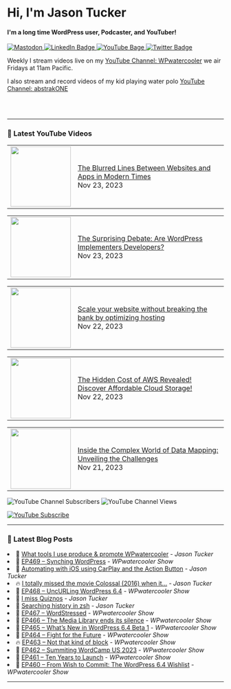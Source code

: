 # Hi, I'm Jason Tucker

#### I'm a long time WordPress user, Podcaster, and YouTuber!

<div id="badges">
  <a href="https://simian.rodeo/@jasontucker">
<img alt="Mastodon" src="https://img.shields.io/mastodon/follow/109265629430158597?domain=https%3A%2F%2Fsimian.rodeo&label=Follow%20%40jasontucker%40simianrodeo%20on%20Mastodon&logo=mastodon&style=for-the-badge">
  </a>
  <a href="https://linkedin.com/in/jasontucker">
    <img src="https://img.shields.io/badge/LinkedIn-blue?style=for-the-badge&logo=linkedin&logoColor=white" alt="LinkedIn Badge"/>
  </a>
  <a href="https://youtube.com/wpwatercooler">
    <img src="https://img.shields.io/youtube/channel/views/UCJwt6pUOwhJgmcJ9j-uS5Jw?label=YouTube&logo=YOUTUBE&style=for-the-badge" alt="YouTube Bage">
  </a>
  <a href="https://twitter.com/jasontucker">
    <img src="https://img.shields.io/badge/Twitter-grey?style=for-the-badge&logo=twitter&logoColor=white" alt="Twitter Badge"/>
  </a>
</div>


Weekly I stream videos live on my [YouTube Channel: WPwatercooler](https://youtube.com/wpwatercooler) we air Fridays at 11am Pacific.

I also stream and record videos of my kid playing water polo [YouTube Channel: abstrakONE](https://youtube.com/abstrakone)



<br />
<br />

---

### 🎥 Latest YouTube Videos

<!-- YOUTUBE:START --><table><tr><td><a href="https://www.youtube.com/watch?v=DNU0_OV8oHc"><img width="140px" src="https://i.ytimg.com/vi/DNU0_OV8oHc/mqdefault.jpg"></a></td>
<td><a href="https://www.youtube.com/watch?v=DNU0_OV8oHc">The Blurred Lines Between Websites and Apps in Modern Times</a><br/>Nov 23, 2023</td></tr></table>
<table><tr><td><a href="https://www.youtube.com/watch?v=_RsDQ7SDg_8"><img width="140px" src="https://i.ytimg.com/vi/_RsDQ7SDg_8/mqdefault.jpg"></a></td>
<td><a href="https://www.youtube.com/watch?v=_RsDQ7SDg_8">The Surprising Debate: Are WordPress Implementers Developers?</a><br/>Nov 23, 2023</td></tr></table>
<table><tr><td><a href="https://www.youtube.com/watch?v=1ZgrMV1EKMo"><img width="140px" src="https://i.ytimg.com/vi/1ZgrMV1EKMo/mqdefault.jpg"></a></td>
<td><a href="https://www.youtube.com/watch?v=1ZgrMV1EKMo">Scale your website without breaking the bank by optimizing hosting</a><br/>Nov 22, 2023</td></tr></table>
<table><tr><td><a href="https://www.youtube.com/watch?v=kCBGLoejWd0"><img width="140px" src="https://i.ytimg.com/vi/kCBGLoejWd0/mqdefault.jpg"></a></td>
<td><a href="https://www.youtube.com/watch?v=kCBGLoejWd0">The Hidden Cost of AWS Revealed! Discover Affordable Cloud Storage!</a><br/>Nov 22, 2023</td></tr></table>
<table><tr><td><a href="https://www.youtube.com/watch?v=qe4WI_fw2s4"><img width="140px" src="https://i.ytimg.com/vi/qe4WI_fw2s4/mqdefault.jpg"></a></td>
<td><a href="https://www.youtube.com/watch?v=qe4WI_fw2s4">Inside the Complex World of Data Mapping: Unveiling the Challenges</a><br/>Nov 21, 2023</td></tr></table>
<!-- YOUTUBE:END -->


![YouTube Channel Subscribers](https://img.shields.io/youtube/channel/subscribers/UCJwt6pUOwhJgmcJ9j-uS5Jw?style=social)
![YouTube Channel Views](https://img.shields.io/youtube/channel/views/UCJwt6pUOwhJgmcJ9j-uS5Jw?style=social)
<br />

[![YouTube Subscribe](https://img.shields.io/badge/YouTube_@wpwatercooler-SUBSCRIBE-red?logo=youtube&style=for-the-badge&logoColor=red)](https://www.youtube.com/wpwatercooler?sub_confirmation=1) 




---

### 📑 Latest Blog Posts

<!-- BLOG-POST-LIST:START --><li>🚀 <a href='https://jasontucker.blog/2023/11/17/what-tools-i.html'>What tools I use produce &amp; promote WPwatercooler</a> - <em>Jason Tucker</em></li><li>💫 <a href='https://wpwatercooler.com/wpwatercooler/ep469-synching-wordpress/'>EP469 – Synching WordPress</a> - <em>WPwatercooler Show</em></li><li>🚀 <a href='https://jasontucker.blog/2023/11/14/automating-with-ios.html'>Automating with iOS using CarPlay and the Action Button</a> - <em>Jason Tucker</em></li><li>🔥 <a href='https://jasontucker.blog/2023/11/10/i-totally-missed.html'>I totally missed the movie Colossal &lpar;2016&rpar; when it...</a> - <em>Jason Tucker</em></li><li>💫 <a href='https://wpwatercooler.com/wpwatercooler/ep468-uncurling-wordpress-6-4/'>EP468 – UncURLing WordPress 6.4</a> - <em>WPwatercooler Show</em></li><li>💯 <a href='https://jasontucker.blog/2023/11/06/i-miss-quiznos.html'>I miss Quiznos</a> - <em>Jason Tucker</em></li><li>🚀 <a href='https://jasontucker.blog/2023/11/05/searching-history-in.html'>Searching history in zsh</a> - <em>Jason Tucker</em></li><li>💫 <a href='https://wpwatercooler.com/wpwatercooler/ep467-wordstressed/'>EP467 – WordStressed</a> - <em>WPwatercooler Show</em></li><li>💯 <a href='https://wpwatercooler.com/wpwatercooler/ep466-the-media-library-ends-its-silence/'>EP466 – The Media Library ends its silence</a> - <em>WPwatercooler Show</em></li><li>🚀 <a href='https://wpwatercooler.com/wpwatercooler/ep465-whats-new-in-wordpress-6-4-beta-1/'>EP465 – What’s New in WordPress 6.4 Beta 1</a> - <em>WPwatercooler Show</em></li><li>💫 <a href='https://wpwatercooler.com/wpwatercooler/ep464-fight-for-the-future/'>EP464 – Fight for the Future</a> - <em>WPwatercooler Show</em></li><li>🔥 <a href='https://wpwatercooler.com/wpwatercooler/ep463-not-that-kind-of-block/'>EP463 – Not that kind of block</a> - <em>WPwatercooler Show</em></li><li>💯 <a href='https://wpwatercooler.com/wpwatercooler/ep462-summiting-wordcamp-us-2023/'>EP462 – Summiting WordCamp US 2023</a> - <em>WPwatercooler Show</em></li><li>🚀 <a href='https://wpwatercooler.com/wpwatercooler/ep461-ten-years-to-launch/'>EP461 – Ten Years to Launch</a> - <em>WPwatercooler Show</em></li><li>💫 <a href='https://wpwatercooler.com/wpwatercooler/ep460-from-wish-to-commit-the-wordpress-6-4-wishlist/'>EP460 – From Wish to Commit: The WordPress 6.4 Wishlist</a> - <em>WPwatercooler Show</em></li><!-- BLOG-POST-LIST:END -->


---
